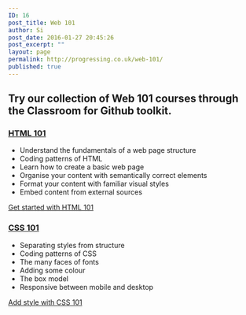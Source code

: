 ```yaml
---
ID: 16
post_title: Web 101
author: Si
post_date: 2016-01-27 20:45:26
post_excerpt: ""
layout: page
permalink: http://progressing.co.uk/web-101/
published: true
---
```

<h2>Try our collection of Web 101 courses through the Classroom for Github toolkit.</h2>
<h3><a href="https://classroom.github.com/assignment-invitations/dc0d3f826335f82812b00f4ef9c60be1">HTML 101</a></h3>
<ul>
	<li>Understand the fundamentals of a web page structure</li>
	<li>Coding patterns of HTML</li>
	<li>Learn how to create a basic web page</li>
	<li>Organise your content with semantically correct elements</li>
	<li>Format your content with familiar visual styles</li>
	<li>Embed content from external sources</li>
</ul>
<a href="https://classroom.github.com/assignment-invitations/dc0d3f826335f82812b00f4ef9c60be1">Get started with HTML 101</a>
<h3><a href="https://classroom.github.com/assignment-invitations/0ba6e89dad2d52d5275818a100c11a44">CSS 101</a></h3>
<ul>
	<li>Separating styles from structure</li>
	<li>Coding patterns of CSS</li>
	<li>The many faces of fonts</li>
	<li>Adding some colour</li>
	<li>The box model</li>
	<li>Responsive between mobile and desktop</li>
</ul>
<a href="https://classroom.github.com/assignment-invitations/0ba6e89dad2d52d5275818a100c11a44">Add style with CSS 101</a>